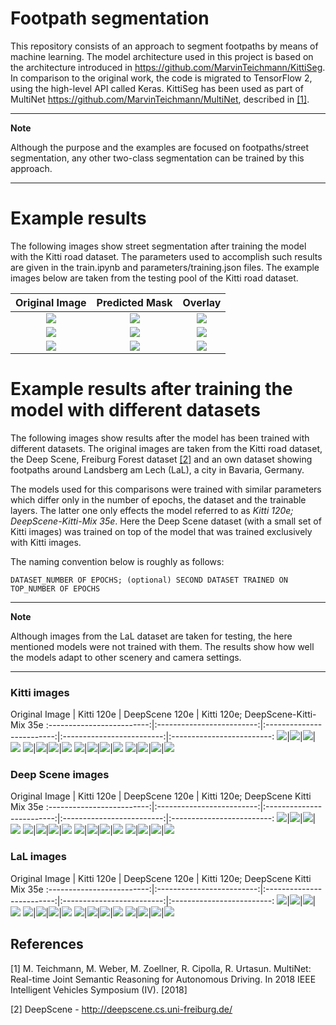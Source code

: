 # Footpath segmentation

This repository consists of an approach to segment footpaths by means of 
machine learning. The model architecture used in this project is based on the
architecture introduced in https://github.com/MarvinTeichmann/KittiSeg.
In comparison to the original work, the code is migrated to TensorFlow 2,
using the high-level API called Keras. KittiSeg has been used as part of
MultiNet https://github.com/MarvinTeichmann/MultiNet, described in [[1]](#1).

---
**Note**

Although the purpose and the examples are focused on footpaths/street 
segmentation, any other two-class segmentation can be trained by this approach.

---

# Example results

The following images show street segmentation after training the model with
the Kitti road dataset. The parameters used to accomplish such results are 
given in the train.ipynb and parameters/training.json files. The example images
below are taken from the testing pool of the Kitti road dataset. 

Original Image             |  Predicted Mask           |  Overlay
:-------------------------:|:-------------------------:|:-------------------------:
![](./data/examples/um_000020.png) | ![](./data/examples/um_000020_pmask.png) | ![](./data/examples/um_000020_overlay.png)
![](./data/examples/umm_000058.png) | ![](./data/examples/umm_000058_pmask.png) | ![](./data/examples/umm_000058_overlay.png)
![](./data/examples/uu_000088.png) | ![](./data/examples/uu_000088_pmask.png) | ![](./data/examples/uu_000088_overlay.png)

# Example results after training the model with different datasets

The following images show results after the model has been trained with
different datasets. The original images are taken from the Kitti road dataset,
the Deep Scene, Freiburg Forest dataset [[2]](#2) and an own dataset showing footpaths 
around Landsberg am Lech (LaL), a city in Bavaria, Germany.

The models used for this comparisons were trained with similar parameters
which differ only in the number of epochs, the dataset and the trainable layers.
The latter one only effects the model referred to as _Kitti 120e; DeepScene-Kitti-Mix 35e_. 
Here the Deep Scene dataset (with a small set of Kitti images) was trained on 
top of the model that was trained exclusively with Kitti images.

The naming convention below is roughly as follows: 
```
DATASET_NUMBER OF EPOCHS; (optional) SECOND DATASET TRAINED ON TOP_NUMBER OF EPOCHS
```

---
**Note**

Although images from the LaL dataset are taken for testing, the here mentioned 
models were not trained with them. The results show how well the models adapt
to other scenery and camera settings.

---


### Kitti images

Original Image             |  Kitti 120e           |  DeepScene 120e           |  Kitti 120e; DeepScene-Kitti-Mix 35e
:-------------------------:|:-------------------------:|:-------------------------:|:-------------------------:|:-------------------------: 
![](./data/examples/comparison/original_images/0-0.png)|![](./data/examples/comparison/kitti-120e/0-0.png)|![](./data/examples/comparison/ds-120e/0-0.png)|![](./data/examples/comparison/kitti-120e-ds-35e/0-0.png) 
![](./data/examples/comparison/original_images/0-1.png)|![](./data/examples/comparison/kitti-120e/0-1.png)|![](./data/examples/comparison/ds-120e/0-1.png)|![](./data/examples/comparison/kitti-120e-ds-35e/0-1.png)
![](./data/examples/comparison/original_images/0-2.png)|![](./data/examples/comparison/kitti-120e/0-2.png)|![](./data/examples/comparison/ds-120e/0-2.png)|![](./data/examples/comparison/kitti-120e-ds-35e/0-2.png)
![](./data/examples/comparison/original_images/0-3.png)|![](./data/examples/comparison/kitti-120e/0-3.png)|![](./data/examples/comparison/ds-120e/0-3.png)|![](./data/examples/comparison/kitti-120e-ds-35e/0-3.png)

### Deep Scene images

Original Image             |  Kitti 120e           |  DeepScene 120e           |  Kitti 120e; DeepScene Kitti Mix 35e
:-------------------------:|:-------------------------:|:-------------------------:|:-------------------------:|:-------------------------: 
![](./data/examples/comparison/original_images/1-0.png)|![](./data/examples/comparison/kitti-120e/1-0.png)|![](./data/examples/comparison/ds-120e/1-0.png)|![](./data/examples/comparison/kitti-120e-ds-35e/1-0.png)
![](./data/examples/comparison/original_images/1-1.png)|![](./data/examples/comparison/kitti-120e/1-1.png)|![](./data/examples/comparison/ds-120e/1-1.png)|![](./data/examples/comparison/kitti-120e-ds-35e/1-1.png)
![](./data/examples/comparison/original_images/1-2.png)|![](./data/examples/comparison/kitti-120e/1-2.png)|![](./data/examples/comparison/ds-120e/1-2.png)|![](./data/examples/comparison/kitti-120e-ds-35e/1-2.png)
![](./data/examples/comparison/original_images/1-3.png)|![](./data/examples/comparison/kitti-120e/1-3.png)|![](./data/examples/comparison/ds-120e/1-3.png)|![](./data/examples/comparison/kitti-120e-ds-35e/1-3.png)

### LaL images

Original Image             |  Kitti 120e           |  DeepScene 120e           |  Kitti 120e; DeepScene Kitti Mix 35e
:-------------------------:|:-------------------------:|:-------------------------:|:-------------------------:|:-------------------------: 
![](./data/examples/comparison/original_images/2-0.png)|![](./data/examples/comparison/kitti-120e/2-0.png)|![](./data/examples/comparison/ds-120e/2-0.png)|![](./data/examples/comparison/kitti-120e-ds-35e/2-0.png)
![](./data/examples/comparison/original_images/2-1.png)|![](./data/examples/comparison/kitti-120e/2-1.png)|![](./data/examples/comparison/ds-120e/2-1.png)|![](./data/examples/comparison/kitti-120e-ds-35e/2-1.png)
![](./data/examples/comparison/original_images/2-2.png)|![](./data/examples/comparison/kitti-120e/2-2.png)|![](./data/examples/comparison/ds-120e/2-2.png)|![](./data/examples/comparison/kitti-120e-ds-35e/2-2.png)
![](./data/examples/comparison/original_images/2-3.png)|![](./data/examples/comparison/kitti-120e/2-3.png)|![](./data/examples/comparison/ds-120e/2-3.png)|![](./data/examples/comparison/kitti-120e-ds-35e/2-3.png)



## References
<a id="1">[1]</a>
M. Teichmann, M. Weber, M. Zoellner, R. Cipolla, R. Urtasun.
MultiNet: Real-time Joint Semantic Reasoning for Autonomous Driving.
In 2018 IEEE Intelligent Vehicles Symposium (IV).
[2018]

<a id="2">[2]</a>
DeepScene - http://deepscene.cs.uni-freiburg.de/